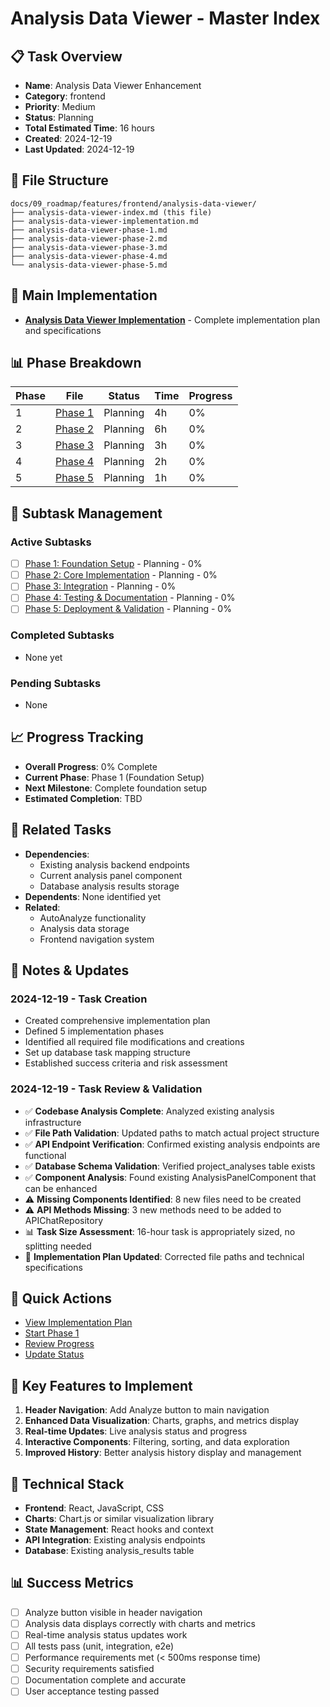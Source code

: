 # Analysis Data Viewer - Master Index

## 📋 Task Overview
- **Name**: Analysis Data Viewer Enhancement
- **Category**: frontend
- **Priority**: Medium
- **Status**: Planning
- **Total Estimated Time**: 16 hours
- **Created**: 2024-12-19
- **Last Updated**: 2024-12-19

## 📁 File Structure
```
docs/09_roadmap/features/frontend/analysis-data-viewer/
├── analysis-data-viewer-index.md (this file)
├── analysis-data-viewer-implementation.md
├── analysis-data-viewer-phase-1.md
├── analysis-data-viewer-phase-2.md
├── analysis-data-viewer-phase-3.md
├── analysis-data-viewer-phase-4.md
└── analysis-data-viewer-phase-5.md
```

## 🎯 Main Implementation
- **[Analysis Data Viewer Implementation](./analysis-data-viewer-implementation.md)** - Complete implementation plan and specifications

## 📊 Phase Breakdown
| Phase | File | Status | Time | Progress |
|-------|------|--------|------|----------|
| 1 | [Phase 1](./analysis-data-viewer-phase-1.md) | Planning | 4h | 0% |
| 2 | [Phase 2](./analysis-data-viewer-phase-2.md) | Planning | 6h | 0% |
| 3 | [Phase 3](./analysis-data-viewer-phase-3.md) | Planning | 3h | 0% |
| 4 | [Phase 4](./analysis-data-viewer-phase-4.md) | Planning | 2h | 0% |
| 5 | [Phase 5](./analysis-data-viewer-phase-5.md) | Planning | 1h | 0% |

## 🔄 Subtask Management
### Active Subtasks
- [ ] [Phase 1: Foundation Setup](./analysis-data-viewer-phase-1.md) - Planning - 0%
- [ ] [Phase 2: Core Implementation](./analysis-data-viewer-phase-2.md) - Planning - 0%
- [ ] [Phase 3: Integration](./analysis-data-viewer-phase-3.md) - Planning - 0%
- [ ] [Phase 4: Testing & Documentation](./analysis-data-viewer-phase-4.md) - Planning - 0%
- [ ] [Phase 5: Deployment & Validation](./analysis-data-viewer-phase-5.md) - Planning - 0%

### Completed Subtasks
- None yet

### Pending Subtasks
- None

## 📈 Progress Tracking
- **Overall Progress**: 0% Complete
- **Current Phase**: Phase 1 (Foundation Setup)
- **Next Milestone**: Complete foundation setup
- **Estimated Completion**: TBD

## 🔗 Related Tasks
- **Dependencies**: 
  - Existing analysis backend endpoints
  - Current analysis panel component
  - Database analysis results storage
- **Dependents**: None identified yet
- **Related**: 
  - AutoAnalyze functionality
  - Analysis data storage
  - Frontend navigation system

## 📝 Notes & Updates
### 2024-12-19 - Task Creation
- Created comprehensive implementation plan
- Defined 5 implementation phases
- Identified all required file modifications and creations
- Set up database task mapping structure
- Established success criteria and risk assessment

### 2024-12-19 - Task Review & Validation
- ✅ **Codebase Analysis Complete**: Analyzed existing analysis infrastructure
- ✅ **File Path Validation**: Updated paths to match actual project structure
- ✅ **API Endpoint Verification**: Confirmed existing analysis endpoints are functional
- ✅ **Database Schema Validation**: Verified project_analyses table exists
- ✅ **Component Analysis**: Found existing AnalysisPanelComponent that can be enhanced
- ⚠️ **Missing Components Identified**: 8 new files need to be created
- ⚠️ **API Methods Missing**: 3 new methods need to be added to APIChatRepository
- 📊 **Task Size Assessment**: 16-hour task is appropriately sized, no splitting needed
- 🔧 **Implementation Plan Updated**: Corrected file paths and technical specifications

## 🚀 Quick Actions
- [View Implementation Plan](./analysis-data-viewer-implementation.md)
- [Start Phase 1](./analysis-data-viewer-phase-1.md)
- [Review Progress](#progress-tracking)
- [Update Status](#notes--updates)

## 🎯 Key Features to Implement
1. **Header Navigation**: Add Analyze button to main navigation
2. **Enhanced Data Visualization**: Charts, graphs, and metrics display
3. **Real-time Updates**: Live analysis status and progress
4. **Interactive Components**: Filtering, sorting, and data exploration
5. **Improved History**: Better analysis history display and management

## 🔧 Technical Stack
- **Frontend**: React, JavaScript, CSS
- **Charts**: Chart.js or similar visualization library
- **State Management**: React hooks and context
- **API Integration**: Existing analysis endpoints
- **Database**: Existing analysis_results table

## 📊 Success Metrics
- [ ] Analyze button visible in header navigation
- [ ] Analysis data displays correctly with charts and metrics
- [ ] Real-time analysis status updates work
- [ ] All tests pass (unit, integration, e2e)
- [ ] Performance requirements met (< 500ms response time)
- [ ] Security requirements satisfied
- [ ] Documentation complete and accurate
- [ ] User acceptance testing passed 